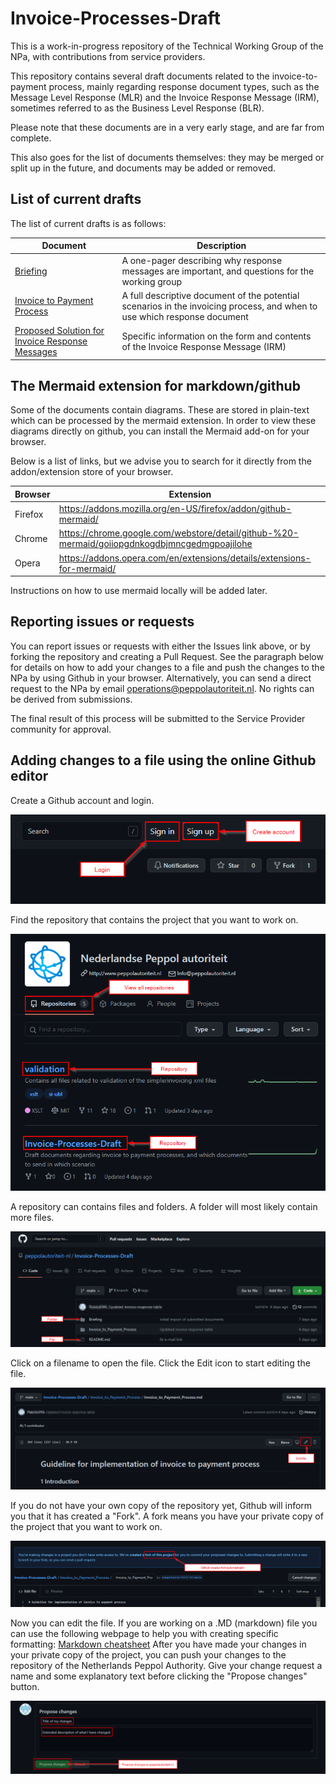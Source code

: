 # Invoice-Processes-Draft

This is a work-in-progress repository of the Technical Working Group of the
NPa, with contributions from service providers.

This repository contains several draft documents related to the
invoice-to-payment process, mainly regarding response document types, such
as the Message Level Response (MLR) and the Invoice Response Message (IRM),
sometimes referred to as the Business Level Response (BLR).

Please note that these documents are in a very early stage, and are far
from complete.

This also goes for the list of documents themselves: they may be merged or
split up in the future, and documents may be added or removed.

## List of current drafts

The list of current drafts is as follows:

Document | Description |
---------|-------------|
[Briefing](Briefing/Briefing.md) | A one-pager describing why response messages are important, and questions for the working group |
[Invoice to Payment Process](Invoice_to_Payment_Process/Invoice_to_Payment_Process.md)| A full descriptive document of the potential scenarios in the invoicing process, and when to use which response document |
[Proposed Solution for Invoice Response Messages](Invoice_Response_Message/Invoice_Response_Message.md) | Specific information on the form and contents of the Invoice Response Message (IRM)

## The Mermaid extension for markdown/github

Some of the documents contain diagrams. These are stored in plain-text which can be processed by the mermaid extension. In order to view these diagrams directly on github, you can install the Mermaid add-on for your browser.

Below is a list of links, but we advise you to search for it directly from the addon/extension store of your browser.

Browser | Extension
--------|-----------|
Firefox | https://addons.mozilla.org/en-US/firefox/addon/github-mermaid/
Chrome | https://chrome.google.com/webstore/detail/github-%20-mermaid/goiiopgdnkogdbjmncgedmgpoajilohe
Opera | https://addons.opera.com/en/extensions/details/extensions-for-mermaid/

Instructions on how to use mermaid locally will be added later.


## Reporting issues or requests

You can report issues or requests with either the Issues link above, or by forking the repository and creating a Pull Request. 
See the paragraph below for details on how to add your changes to a file and push the changes to the NPa by using Github in your browser.
Alternatively, you can send a direct request to the NPa by email [operations@peppolautoriteit.nl](mailto:operations@peppolautoriteit.nl). No rights can be derived from submissions.

The final result of this process will be submitted to the Service Provider community for approval.

## Adding changes to a file using the online Github editor 

Create a Github account and login.

![alt text](/images/login.png "Create account and/or login")

Find the repository that contains the project that you want to work on.

![alt text](/images/repositories.png "Repositories")

A repository can contains files and folders. A folder will most likely contain more files.

![alt text](/images/folders.png "Files and folders")

Click on a filename to open the file. Click the Edit icon to start editing the file.

![alt text](/images/file.png "File view")

If you do not have your own copy of the repository yet, Github will inform you that it has created a "Fork".
A fork means you have your private copy of the project that you want to work on.

![alt text](/images/fork.png "Fork")

Now you can edit the file. If you are working on a .MD (markdown) file you can use the following webpage to help you with creating specific formatting:
[Markdown cheatsheet](https://github.com/adam-p/markdown-here/wiki/Markdown-Cheatsheet)
After you have made your changes in your private copy of the project, you can push your changes to the repository of the Netherlands Peppol Authority.
Give your change request a name and some explanatory text before clicking the "Propose changes" button.

![alt text](/images/changes.png "Push changes")


